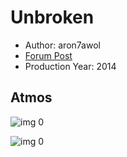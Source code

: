 # Unbroken

* Author: aron7awol
* [Forum Post](https://www.avsforum.com/threads/bass-eq-for-filtered-movies.2995212/post-56778406)
* Production Year: 2014

## Atmos

![img 0](https://i.imgur.com/x3EvBit.jpg)

![img 0](https://i.imgur.com/IzXIpDY.png)

